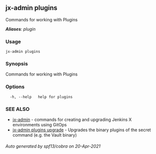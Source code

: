 ## jx-admin plugins

Commands for working with Plugins

***Aliases**: plugin*

### Usage

```
jx-admin plugins
```

### Synopsis

Commands for working with Plugins

### Options

```
  -h, --help   help for plugins
```

### SEE ALSO

* [jx-admin](jx-admin.md)	 - commands for creating and upgrading Jenkins X environments using GitOps
* [jx-admin plugins upgrade](jx-admin_plugins_upgrade.md)	 - Upgrades the binary plugins of the secret command (e.g. the Vault binary)

###### Auto generated by spf13/cobra on 20-Apr-2021
